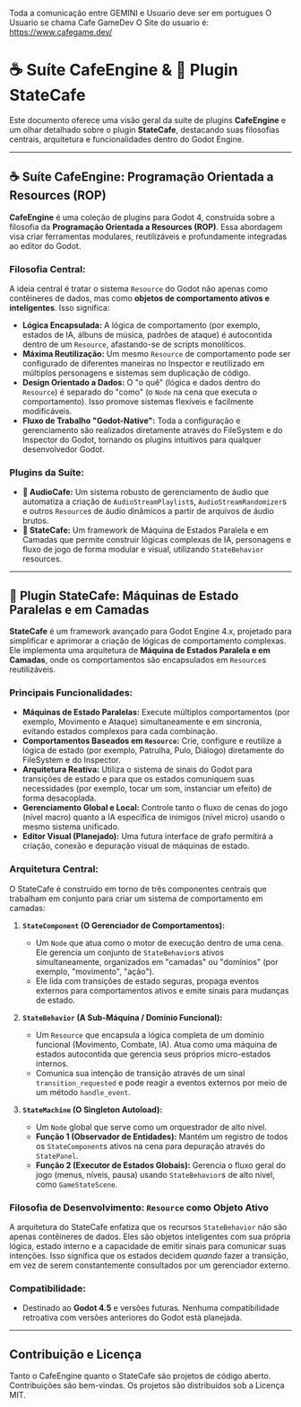 Toda a comunicação entre GEMINI e Usuario deve ser em portugues
O Usuario se chama Cafe GameDev
O Site do usuario é: https://www.cafegame.dev/

# ☕ Suíte CafeEngine & 🧠 Plugin StateCafe

Este documento oferece uma visão geral da suíte de plugins **CafeEngine** e um olhar detalhado sobre o plugin **StateCafe**, destacando suas filosofias centrais, arquitetura e funcionalidades dentro do Godot Engine.

---

## ☕ Suíte CafeEngine: Programação Orientada a Resources (ROP)

**CafeEngine** é uma coleção de plugins para Godot 4, construída sobre a filosofia da **Programação Orientada a Resources (ROP)**. Essa abordagem visa criar ferramentas modulares, reutilizáveis e profundamente integradas ao editor do Godot.

### Filosofia Central:

A ideia central é tratar o sistema `Resource` do Godot não apenas como contêineres de dados, mas como **objetos de comportamento ativos e inteligentes**. Isso significa:

-   **Lógica Encapsulada:** A lógica de comportamento (por exemplo, estados de IA, álbuns de música, padrões de ataque) é autocontida dentro de um `Resource`, afastando-se de scripts monolíticos.
-   **Máxima Reutilização:** Um mesmo `Resource` de comportamento pode ser configurado de diferentes maneiras no Inspector e reutilizado em múltiplos personagens e sistemas sem duplicação de código.
-   **Design Orientado a Dados:** O "o quê" (lógica e dados dentro do `Resource`) é separado do "como" (o `Node` na cena que executa o comportamento). Isso promove sistemas flexíveis e facilmente modificáveis.
-   **Fluxo de Trabalho "Godot-Native":** Toda a configuração e gerenciamento são realizados diretamente através do FileSystem e do Inspector do Godot, tornando os plugins intuitivos para qualquer desenvolvedor Godot.

### Plugins da Suíte:

-   **🎵 AudioCafe:** Um sistema robusto de gerenciamento de áudio que automatiza a criação de `AudioStreamPlaylist`s, `AudioStreamRandomizer`s e outros `Resource`s de áudio dinâmicos a partir de arquivos de áudio brutos.
-   **🧠 StateCafe:** Um framework de Máquina de Estados Paralela e em Camadas que permite construir lógicas complexas de IA, personagens e fluxo de jogo de forma modular e visual, utilizando `StateBehavior` resources.

---

## 🧠 Plugin StateCafe: Máquinas de Estado Paralelas e em Camadas

**StateCafe** é um framework avançado para Godot Engine 4.x, projetado para simplificar e aprimorar a criação de lógicas de comportamento complexas. Ele implementa uma arquitetura de **Máquina de Estados Paralela e em Camadas**, onde os comportamentos são encapsulados em `Resource`s reutilizáveis.

### Principais Funcionalidades:

-   **Máquinas de Estado Paralelas:** Execute múltiplos comportamentos (por exemplo, Movimento e Ataque) simultaneamente e em sincronia, evitando estados complexos para cada combinação.
-   **Comportamentos Baseados em `Resource`:** Crie, configure e reutilize a lógica de estado (por exemplo, Patrulha, Pulo, Diálogo) diretamente do FileSystem e do Inspector.
-   **Arquitetura Reativa:** Utiliza o sistema de sinais do Godot para transições de estado e para que os estados comuniquem suas necessidades (por exemplo, tocar um som, instanciar um efeito) de forma desacoplada.
-   **Gerenciamento Global e Local:** Controle tanto o fluxo de cenas do jogo (nível macro) quanto a IA específica de inimigos (nível micro) usando o mesmo sistema unificado.
-   **Editor Visual (Planejado):** Uma futura interface de grafo permitirá a criação, conexão e depuração visual de máquinas de estado.

### Arquitetura Central:

O StateCafe é construído em torno de três componentes centrais que trabalham em conjunto para criar um sistema de comportamento em camadas:

1.  **`StateComponent` (O Gerenciador de Comportamentos):**
    -   Um `Node` que atua como o motor de execução dentro de uma cena. Ele gerencia um conjunto de `StateBehavior`s ativos simultaneamente, organizados em "camadas" ou "domínios" (por exemplo, "movimento", "ação").
    -   Ele lida com transições de estado seguras, propaga eventos externos para comportamentos ativos e emite sinais para mudanças de estado.

2.  **`StateBehavior` (A Sub-Máquina / Domínio Funcional):**
    -   Um `Resource` que encapsula a lógica completa de um domínio funcional (Movimento, Combate, IA). Atua como uma máquina de estados autocontida que gerencia seus próprios micro-estados internos.
    -   Comunica sua intenção de transição através de um sinal `transition_requested` e pode reagir a eventos externos por meio de um método `handle_event`.

3.  **`StateMachine` (O Singleton Autoload):**
    -   Um `Node` global que serve como um orquestrador de alto nível.
    -   **Função 1 (Observador de Entidades):** Mantém um registro de todos os `StateComponent`s ativos na cena para depuração através do `StatePanel`.
    -   **Função 2 (Executor de Estados Globais):** Gerencia o fluxo geral do jogo (menus, níveis, pausa) usando `StateBehavior`s de alto nível, como `GameStateScene`.

### Filosofia de Desenvolvimento: `Resource` como Objeto Ativo

A arquitetura do StateCafe enfatiza que os recursos `StateBehavior` não são apenas contêineres de dados. Eles são objetos inteligentes com sua própria lógica, estado interno e a capacidade de emitir sinais para comunicar suas intenções. Isso significa que os estados decidem *quando* fazer a transição, em vez de serem constantemente consultados por um gerenciador externo.

### Compatibilidade:

-   Destinado ao **Godot 4.5** e versões futuras. Nenhuma compatibilidade retroativa com versões anteriores do Godot está planejada.

---

## Contribuição e Licença

Tanto o CafeEngine quanto o StateCafe são projetos de código aberto. Contribuições são bem-vindas. Os projetos são distribuídos sob a Licença MIT.
